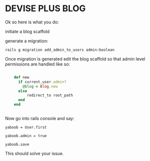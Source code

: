 # DEVISE PLUS BLOG

Ok so here is what you do:

initiate a blog scaffold

generate a migration:

`rails g migration add_admin_to_users admin:boolean`

Once migration is generated edit the blog scaffold so that
admin level permissions are handled like so:

```Ruby

	def new
	  if current_user.admin?
	    @blog = Blog.new
	  else
		  redirect_to root_path
	  end
	end
	
```

Now go into rails console and say:


`yaboob = User.first`

`yaboob.admin = true`

`yaboob.save`

This should solve your issue.
